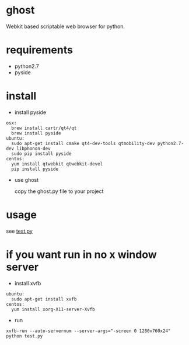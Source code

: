 # ghost
Webkit based scriptable web browser for python.

# requirements

- python2.7
- pyside

# install

- install pyside
```
osx:
  brew install cartr/qt4/qt
  brew install pyside
ubuntu:
  sudo apt-get install cmake qt4-dev-tools qtmobility-dev python2.7-dev libphonon-dev
  sudo pip install pyside
centos:
  yum install qtwebkit qtwebkit-devel
  pip install pyside
```    

- use ghost

  copy the ghost.py file to your project

# usage

see [test.py](https://github.com/gf0842wf/ghost/blob/master/test.py)

# if you want run in no x window server

- install xvfb
```
ubuntu: 
  sudo apt-get install xvfb
centos: 
  yum install xorg-X11-server-Xvfb
```
- run

`xvfb-run --auto-servernum --server-args="-screen 0 1280x760x24"  python test.py`
